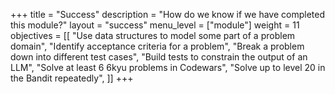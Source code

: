 +++
title = "Success"
description = "How do we know if we have completed this module?"
layout = "success"
menu_level = ["module"]
weight = 11
objectives = [[
  "Use data structures to model some part of a problem domain",
  "Identify acceptance criteria for a problem",
  "Break a problem down into different test cases",
  "Build tests to constrain the output of an LLM",
  "Solve at least 6 6kyu problems in Codewars",
  "Solve up to level 20 in the Bandit repeatedly",
]]
+++

